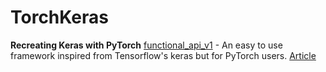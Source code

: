 # TorchKeras
**Recreating Keras with PyTorch**
[functional_api_v1](https://github.com/bipinKrishnan/torchkeras/blob/master/functional_api_v1.ipynb) - An easy to use framework inspired from Tensorflow's keras but for PyTorch users.
[Article](https://towardsdatascience.com/recreating-keras-functional-api-with-pytorch-cc2974f7143c?source=---------4----------------------------)
